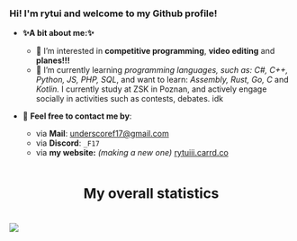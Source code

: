 ### Hi! I'm rytui and welcome to my Github profile!
- **✨A bit about me:✨**
    - 📖 I’m interested in **competitive programming**, **video editing** and **planes!!!**
    - 🏫 I’m currently learning *programming languages, such as:* *C#, C++, Python, JS, PHP, SQL*, and want to learn: *Assembly, Rust, Go, C* and *Kotlin.* I currently study at ZSK in Poznan, and actively engage socially in activities such as contests, debates. idk
    
- 📧 **Feel free to contact me by**:
  -   via **Mail**: <a href=mailto:underscoref17?@gmail.com>underscoref17@gmail.com</a>
  -   via **Discord**: `_F17`
  -   via **my website:** *(making a new one)* [rytuiii.carrd.co](https://rytuiii.carrd.co)



<div style="display: flex; width: 100%; justify-content: center; font-weight: bold; font-size: 1.5em;"> 

### My overall statistics

</div>


<div style="display: flex; flex-wrap: wrap; align-items: center">

<div style="height:100%">

![](https://github-readme-stats.vercel.app/api/top-langs/?username=zjezdzalka&theme=dark&)

</div>

</div>

